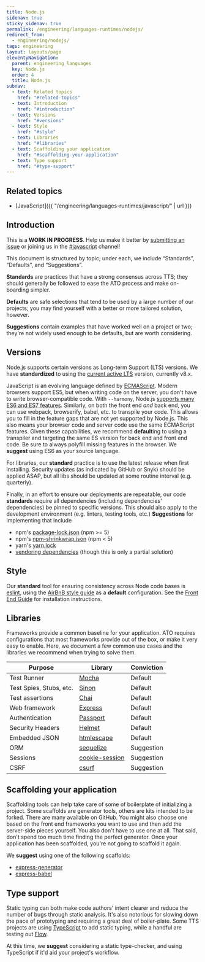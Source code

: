 ```yaml
---
title: Node.js
sidenav: true
sticky_sidenav: true
permalink: /engineering/languages-runtimes/nodejs/
redirect_from:
  - engineering/nodejs/
tags: engineering
layout: layouts/page
eleventyNavigation:
  parent: engineering_languages
  key: Node.js
  order: 4
  title: Node.js
subnav:
  - text: Related topics
    href: "#related-topics"
  - text: Introduction
    href: "#introduction"
  - text: Versions
    href: "#versions"
  - text: Style
    href: "#style"
  - text: Libraries
    href: "#libraries"
  - text: Scaffolding your application
    href: "#scaffolding-your-application"
  - text: Type support
    href: "#type-support"
---
```


## Related topics
* [JavaScript]({{ "/engineering/languages-runtimes/javascript/" | url }})

## Introduction
This is a **WORK IN PROGRESS**. Help us make it better by [submitting an issue](https://github.com/18F/development-guide) or joining us in the [#javascript](https://gsa-tts.slack.com/messages/C032KSPPQ) channel!

This document is structured by topic; under each, we include “Standards”, “Defaults”, and “Suggestions”.

**Standards** are practices that have a strong consensus across TTS; they should generally be followed to ease the ATO process and make on-boarding simpler.

**Defaults** are safe selections that tend to be used by a large number of our projects; you may find yourself with a better or more tailored solution, however.

**Suggestions** contain examples that have worked well on a project or two; they're not widely used enough to be defaults, but are worth considering.

## Versions

Node.js supports certain versions as Long-term Support (LTS) versions. We have **standardized** to using the [current active LTS](https://github.com/nodejs/LTS#lts-schedule1) version, currently v8.x.

JavaScript is an evolving language defined by [ECMAScript](https://en.wikipedia.org/wiki/ECMAScript). Modern browsers support ES5, but when writing code on the server, you don't have to write browser-compatible code. With `--harmony`, Node.js [supports many ES6 and ES7 features](http://node.green/). Similarly, on both the front end _and_ back end, you can use webpack, browserify, babel, etc. to transpile your code. This allows you to fill in the feature gaps that are not yet supported by Node.js. This also means your browser code and server code use the same ECMAScript features. Given these capabilities, we recommend **default**ing to using a transpiler and targeting the same ES version for back end and front end code. Be sure to always polyfill missing features in the browser. We **suggest** using ES6 as your source language.

For libraries, our **standard** practice is to use the latest release when first installing. Security updates (as indicated by GitHub or Snyk) should be applied ASAP, but all libs should be updated at some routine interval (e.g. quarterly).

Finally, in an effort to ensure our deployments are repeatable, our code **standards** require all dependencies (including dependencies' dependencies) be pinned to specific versions. This should also apply to the development environment (e.g. linters, testing tools, etc.) **Suggestions** for implementing that include
* npm's [package-lock.json](https://docs.npmjs.com/files/package-lock.json) (npm &gt;= 5)
* npm's [npm-shrinkwrap.json](https://docs.npmjs.com/files/shrinkwrap.json) (npm &lt; 5)
* yarn's [yarn.lock](https://yarnpkg.com/lang/en/docs/yarn-lock/) 
* [vendoring dependencies](http://docs.cloudfoundry.org/buildpacks/node/index.html#vendoring) (though this is only a partial solution)

## Style
Our **standard** tool for ensuring consistency across Node code bases is [eslint](http://eslint.org/), using the [AirBnB style guide](https://github.com/airbnb/javascript) as a **default** configuration. See the [Front End Guide](https://frontend.18f.gov/javascript/style/) for installation instructions.

## Libraries
Frameworks provide a common baseline for your application. ATO requires configurations that most frameworks provide out of the box, or make it very easy to enable. Here, we document a few common use cases and the libraries we recommend when trying to solve them.

| Purpose | Library | Conviction |
| --- | --- | --- |
| Test Runner | [Mocha](https://mochajs.org/) | Default |
| Test Spies, Stubs, etc. | [Sinon](https://www.npmjs.com/package/sinon) | Default |
| Test assertions | [Chai](https://www.npmjs.com/package/chai) | Default |
| Web framework | [Express](https://expressjs.com) | Default |
| Authentication | [Passport](http://www.passportjs.org/) | Default |
| Security Headers | [Helmet](https://www.npmjs.com/package/helmet) | Default |
| Embedded JSON | [htmlescape](https://www.npmjs.com/package/htmlescape) | Default |
| ORM | [sequelize](https://www.npmjs.com/package/sequelize) | Suggestion |
| Sessions | [cookie-session](https://www.npmjs.com/package/cookie-session) | Suggestion |
| CSRF | [csurf](https://www.npmjs.com/package/csurf) | Suggestion |

## Scaffolding your application
Scaffolding tools can help take care of some of boilerplate of initializing a project. Some scaffolds are generator tools, others are kits intended to be forked. There are many available on GitHub. You might also choose one based on the front end frameworks you want to use and then add the server-side pieces yourself. You also don't have to use one at all. That said, don't spend too much time finding the perfect generator. Once your application has been scaffolded, you're not going to scaffold it again.

We **suggest** using one of the following scaffolds:
- [express-generator](https://www.npmjs.com/package/express-generator)
- [express-babel](https://github.com/vmasto/express-babel)

## Type support
Static typing can both make code authors' intent clearer and reduce the number of bugs through static analysis. It's also notorious for slowing down the pace of prototyping and requiring a great deal of boiler-plate. Some TTS projects are using [TypeScript](https://www.typescriptlang.org/) to add static typing, while a handful are testing out [Flow](https://flow.org/).

At this time, we **suggest** considering a static type-checker, and using TypeScript if it'd aid your project's workflow.
